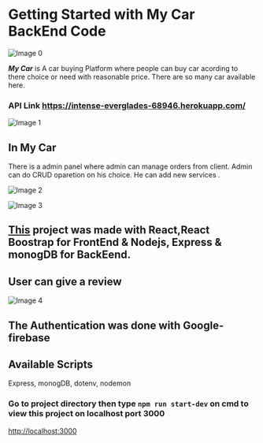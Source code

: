 # Getting Started with My Car BackEnd Code

![Image 0](https://i.ibb.co/SVp3ztw/screenshot-localhost-3000-2021-11-15-23-23-54.png)

**_My Car_** is A car buying Platform where people can buy car acording to there choice or need with reasonable price. There are so many car available here.

### API Link https://intense-everglades-68946.herokuapp.com/

![Image 1](https://i.ibb.co/BtmPh33/screenshot-localhost-3000-2021-11-15-23-27-52.png)

## In My Car

There is a admin panel where admin can manage orders from client. Admin can do CRUD oparetion on his choice. He can add new services .

![ Image 2](https://i.ibb.co/h7yHHBw/screenshot-localhost-3000-2021-11-15-23-29-47.png)

![ Image 3](https://i.ibb.co/kcm9FTd/screenshot-localhost-3000-2021-11-15-23-30-36.png)

## [This](https://car-website-c1665.web.app) project was made with React,React Boostrap for FrontEnd & Nodejs, Express & monogDB for BackEend.

## User can give a review

![ Image 4](https://i.ibb.co/1d8j7Sp/screenshot-car-website-c1665-web-app-2021-11-24-19-56-10.png)


## The Authentication was done with Google-firebase

## Available Scripts

Express, monogDB, dotenv, nodemon

### Go to project directory then type `npm run start-dev` on cmd to view this project on localhost port 3000

[http://localhost:3000](http://localhost:3000)
